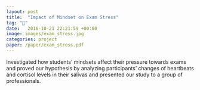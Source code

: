 ```yaml
---
layout: post
title:  "Impact of Mindset on Exam Stress"
tag: "🧠"
date:   2016-10-21 22:21:59 +00:00
image: images/exam_stress.jpg
categories: project
paper: /paper/exam_stress.pdf
---
```

Investigated how students’ mindsets affect their pressure towards exams and proved our hypothesis by analyzing participants’ changes of heartbeats and cortisol levels in their salivas and presented our study to a group of professionals.